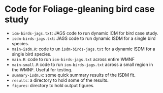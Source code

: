 # Code for Foliage-gleaning bird case study

+ `icm-birds-jags.txt`: JAGS code to run dynamic ICM for bird case study.
+ `isdm-birds-jags.txt`: JAGS code to run dynamic ISDM for a single bird species.
+ `main-isdm.R`: code to un `isdm-birds-jags.txt` for a dynamic ISDM for a single bird species. 
+ `main.R`: code to run `icm-birds-jags.txt` across entire WMNF
+ `main-small.R` code to run `icm-birds-jags.txt` across a small region in the WMNF. Useful for testing. 
+ `summary-isdm.R`: some quick summary results of the ISDM fit.
+ `results`: a directory to hold some of the results.
+ `figures`: directory to hold output figures. 
